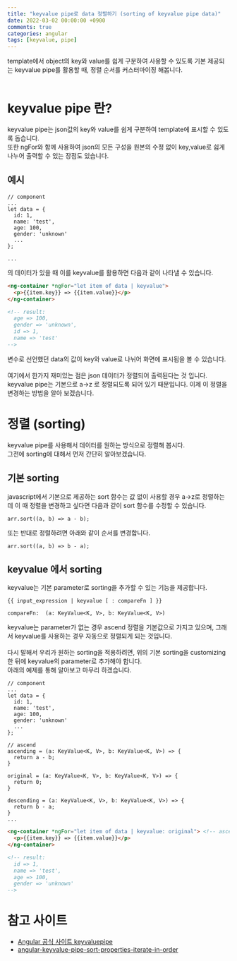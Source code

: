 ```yaml
---
title: "keyvalue pipe로 data 정렬하기 (sorting of keyvalue pipe data)"
date: 2022-03-02 00:00:00 +0900
comments: true
categories: angular
tags: [keyvalue, pipe]
---
```


 template에서 object의 key와 value를 쉽게 구분하여 사용할 수 있도록 기본 제공되는 keyvalue pipe를 활용할 때, 정렬 순서를 커스터마이징 해봅니다.<br/>
<br/>


# keyvalue pipe 란?
keyvalue pipe는 json값의 key와 value를 쉽게 구분하여 template에 표시할 수 있도록 돕습니다.<br/>
또한 ngFor와 함께 사용하여 json의 모든 구성을 원본의 수정 없이 key,value로 쉽게 나누어 출력할 수 있는 장점도 있습니다.<br/>


## 예시

```tsx
// component
...
let data = {
  id: 1,
  name: 'test',
  age: 100,
  gender: 'unknown'
  ...
};

...
```

의 데이터가 있을 때 이를 keyvalue를 활용하면 다음과 같이 나타낼 수 있습니다.

```html
<ng-container *ngFor="let item of data | keyvalue">
  <p>{{item.key}} => {{item.value}}</p>
</ng-container>

<!-- result:
  age => 100,
  gender => 'unknown',
  id => 1,
  name => 'test'
-->
```

변수로 선언했던 data의 값이 key와 value로 나뉘어 화면에 표시됨을 볼 수 있습니다.<br/>
<br/>
여기에서 한가지 재미있는 점은 json 데이터가 정렬되어 출력된다는 것 입니다.<br/>
keyvalue pipe는 기본으로 a->z 로 정렬되도록 되어 있기 때문입니다. 이제 이 정렬을 변경하는 방법을 알아 보겠습니다.

# 정렬 (sorting)

keyvalue pipe를 사용해서 데이터를 원하는 방식으로 정렬해 봅시다.<br/>
그전에 sorting에 대해서 먼저 간단히 알아보겠습니다.

## 기본 sorting
javascript에서 기본으로 제공하는 sort 함수는 값 없이 사용할 경우 a->z로 정렬하는데 이 때 정렬을 변경하고 싶다면 다음과 같이 sort 함수를 수정할 수 있습니다.


```tsx
arr.sort((a, b) => a - b);
```

또는 반대로 정렬하려면 아래와 같이 순서를 변경합니다.

```tsx
arr.sort((a, b) => b - a);
```


## keyvalue 에서 sorting

keyvalue는 기본 parameter로 sorting을 추가할 수 있는 기능을 제공합니다.

```
{{ input_expression | keyvalue [ : compareFn ] }}

compareFn:	(a: KeyValue<K, V>, b: KeyValue<K, V>)
```

keyvalue는 parameter가 없는 경우 ascend 정렬을 기본값으로 가지고 있으며, 그래서 keyvalue를 사용하는 경우 자동으로 정렬되게 되는 것입니다.<br/>
<br/>
다시 말해서 우리가 원하는 sorting을 적용하려면, 위의 기본 sorting을 customizing 한 뒤에 keyvalue의 parameter로 추가해야 합니다.<br/>
아래의 예제를 통해 알아보고 마무리 하겠습니다.<br/>

```tsx
// component
...
let data = {
  id: 1,
  name: 'test',
  age: 100,
  gender: 'unknown'
  ...
};

// ascend
ascending = (a: KeyValue<K, V>, b: KeyValue<K, V>) => {
  return a - b;
}

original = (a: KeyValue<K, V>, b: KeyValue<K, V>) => {
  return 0;
}

descending = (a: KeyValue<K, V>, b: KeyValue<K, V>) => {
  return b - a;
}
...

```

```html
<ng-container *ngFor="let item of data | keyvalue: original"> <!-- ascending, original, descending 중 원하는 방식을 입력합니다. -->
  <p>{{item.key}} => {{item.value}}</p>
</ng-container>

<!-- result:
  id => 1,
  name => 'test',
  age => 100,
  gender => 'unknown'
-->
```




# 참고 사이트
- [Angular 공식 사이트 keyvaluepipe](https://angular.io/api/common/KeyValuePipe)
- [angular-keyvalue-pipe-sort-properties-iterate-in-order](https://stackoverflow.com/questions/52793944/angular-keyvalue-pipe-sort-properties-iterate-in-order)

